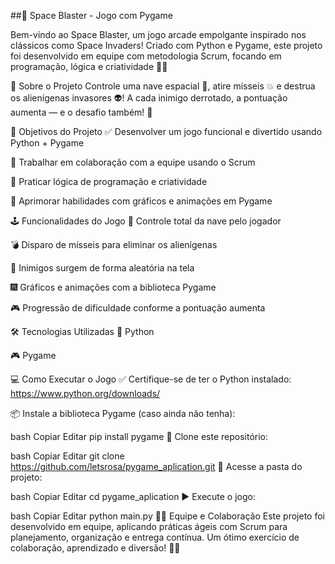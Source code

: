##🚀 Space Blaster - Jogo com Pygame


Bem-vindo ao Space Blaster, um jogo arcade empolgante inspirado nos clássicos como Space Invaders! Criado com Python e Pygame, este projeto foi desenvolvido em equipe com metodologia Scrum, focando em programação, lógica e criatividade 👾✨

🧠 Sobre o Projeto
Controle uma nave espacial 🚀, atire mísseis 💥 e destrua os alienígenas invasores 👽!
A cada inimigo derrotado, a pontuação aumenta — e o desafio também! 🎯

🎯 Objetivos do Projeto
✅ Desenvolver um jogo funcional e divertido usando Python + Pygame

🤝 Trabalhar em colaboração com a equipe usando o Scrum

🧩 Praticar lógica de programação e criatividade

🎨 Aprimorar habilidades com gráficos e animações em Pygame

🕹️ Funcionalidades do Jogo
🚀 Controle total da nave pelo jogador

💣 Disparo de mísseis para eliminar os alienígenas

👾 Inimigos surgem de forma aleatória na tela

🎆 Gráficos e animações com a biblioteca Pygame

🎮 Progressão de dificuldade conforme a pontuação aumenta

🛠️ Tecnologias Utilizadas
🐍 Python

🎮 Pygame

💻 Como Executar o Jogo
✅ Certifique-se de ter o Python instalado:
https://www.python.org/downloads/

📦 Instale a biblioteca Pygame (caso ainda não tenha):

bash
Copiar
Editar
pip install pygame
📁 Clone este repositório:

bash
Copiar
Editar
git clone https://github.com/letsrosa/pygame_aplication.git
📂 Acesse a pasta do projeto:

bash
Copiar
Editar
cd pygame_aplication
▶️ Execute o jogo:

bash
Copiar
Editar
python main.py
👨‍💻 Equipe e Colaboração
Este projeto foi desenvolvido em equipe, aplicando práticas ágeis com Scrum para planejamento, organização e entrega contínua. Um ótimo exercício de colaboração, aprendizado e diversão! 🚀💡
